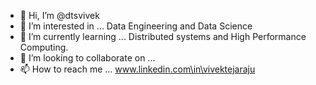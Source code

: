 - 👋 Hi, I’m @dtsvivek
- 👀 I’m interested in ... Data Engineering and Data Science
- 🌱 I’m currently learning ... Distributed systems and High Performance Computing.
- 💞️ I’m looking to collaborate on ...
- 📫 How to reach me ... www.linkedin.com\in\vivektejaraju

<!---
dtsvivek/dtsvivek is a ✨ special ✨ repository because its `README.md` (this file) appears on your GitHub profile.
You can click the Preview link to take a look at your changes.
--->
